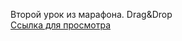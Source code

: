 Второй урок из марафона. Drag&Drop<br>
<a href="https://tronev.github.io/drag-drop/index.html">Ссылка для просмотра</a>
